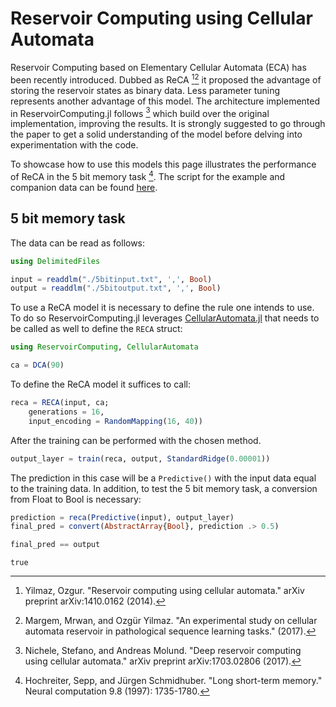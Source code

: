 # Reservoir Computing using Cellular Automata

Reservoir Computing based on Elementary Cellular Automata (ECA) has been recently introduced. Dubbed as ReCA [^1][^2] it proposed the advantage of storing the reservoir states as binary data. Less parameter tuning represents another advantage of this model. The architecture implemented in ReservoirComputing.jl follows [^3] which build over the original implementation, improving the results. It is strongly suggested to go through the paper to get a solid understanding of the model before delving into experimentation with the code.

To showcase how to use this models this page illustrates the performance of ReCA in the 5 bit memory task [^4]. The script for the example and companion data can be found [here](https://github.com/MartinuzziFrancesco/reservoir-computing-examples/tree/main/reca).

## 5 bit memory task
The data can be read as follows:
```julia
using DelimitedFiles

input = readdlm("./5bitinput.txt", ',', Bool)
output = readdlm("./5bitoutput.txt", ',', Bool)
```

To use a ReCA model it is necessary to define the rule one intends to use. To do so ReservoirComputing.jl leverages [CellularAutomata.jl](https://github.com/MartinuzziFrancesco/CellularAutomata.jl) that needs to be called as well to define the `RECA` struct:
```julia
using ReservoirComputing, CellularAutomata

ca = DCA(90)
```

To define the ReCA model it suffices to call:
```julia
reca = RECA(input, ca; 
    generations = 16,
    input_encoding = RandomMapping(16, 40))
```

After the training can be performed with the chosen method. 
```julia
output_layer = train(reca, output, StandardRidge(0.00001))
```

The prediction in this case will be a `Predictive()` with the input data equal to the training data. In addition, to test the 5 bit memory task, a conversion from Float to Bool is necessary:
```julia
prediction = reca(Predictive(input), output_layer)
final_pred = convert(AbstractArray{Bool}, prediction .> 0.5)

final_pred == output
```
```
true
```




[^1]: Yilmaz, Ozgur. "Reservoir computing using cellular automata." arXiv preprint arXiv:1410.0162 (2014).

[^2]: Margem, Mrwan, and Ozgür Yilmaz. "An experimental study on cellular automata reservoir in pathological sequence learning tasks." (2017).

[^3]: Nichele, Stefano, and Andreas Molund. "Deep reservoir computing using cellular automata." arXiv preprint arXiv:1703.02806 (2017).

[^4]: Hochreiter, Sepp, and Jürgen Schmidhuber. "Long short-term memory." Neural computation 9.8 (1997): 1735-1780.